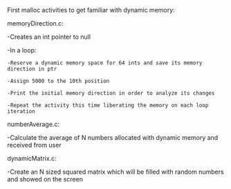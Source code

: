 First malloc activities to get familiar with dynamic memory:

memoryDirection.c: 

  -Creates an int pointer to null
  
  -In a loop:
    
    -Reserve a dynamic memory space for 64 ints and save its memory direction in ptr
    
    -Assign 5000 to the 10th position
    
    -Print the initial memory direction in order to analyze its changes
    
    -Repeat the activity this time liberating the memory on each loop iteration
   
numberAverage.c:

  -Calculate the average of N numbers allocated with dynamic memory and received from user

dynamicMatrix.c:

  -Create an N sized squared matrix which will be filled with random numbers and showed on the screen
  
